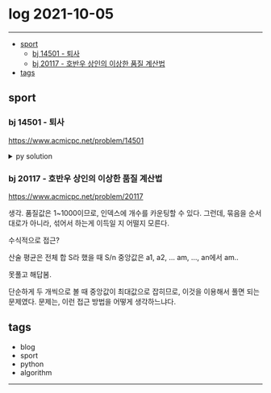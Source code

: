# log 2021-10-05

--------------------------

- [sport](#sport)
  - [bj 14501 - 퇴사](#bj-14501---퇴사)
  - [bj 20117 - 호반우 상인의 이상한 품질 계산법](#bj-20117---호반우-상인의-이상한-품질-계산법)
- [tags](#tags)


## sport

### bj 14501 - 퇴사

https://www.acmicpc.net/problem/14501

<details><summary markdown="span">py solution</summary>

간단한 dp 문제여서, 바텀업으로 풀었다.

```py
def solve():
    N = ria()[0]
    ans=[0]*(N+10)
    for i in range(N):
        tt,pp = ria()

        # if(ans[i+tt]<ans[i]+pp):
        if(i>0):
            ans[i] = max(ans[i], ans[i-1])
        ans[i+tt] = max(ans[i+tt], ans[i]+pp)
        
    # print(ans)
    print(max(ans[N], ans[N-1]))
    pass
```

</details>


### bj 20117 - 호반우 상인의 이상한 품질 계산법 

https://www.acmicpc.net/problem/20117


생각.
품질값은 1~1000이므로, 인덱스에 개수를 카운팅할 수 있다.
그런데, 묶음을 순서대로가 아니라, 섞어서 하는게 이득일 지 어떨지 모른다.

수식적으로 접근?

산술 평균은 전체 합 S라 했을 때 S/n
중앙값은 a1, a2, ... am, ..., an에서 am..

못풀고 해답봄.

단순하게 두 개씩으로 볼 때 중앙값이 최대값으로 잡히므로, 이것을 이용해서 풀면 되는 문제였다. 문제는, 이런 접근 방법을 어떻게 생각하느냐다.



## tags
- blog
- sport
- python
- algorithm

--------------------------

